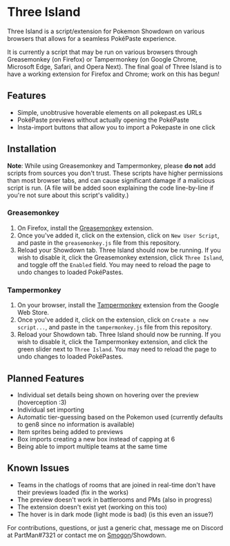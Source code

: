 # Three Island

Three Island is a script/extension for Pokemon Showdown on various browsers that allows for a seamless PokéPaste experience.

It is currently a script that may be run on various browsers through Greasemonkey (on Firefox) or Tampermonkey (on Google Chrome, Microsoft Edge, Safari, and Opera Next). The final goal of Three Island is to have a working extension for Firefox and Chrome; work on this has begun!

## Features
* Simple, unobtrusive hoverable elements on all pokepast.es URLs
* PokéPaste previews without actually opening the PokéPaste
* Insta-import buttons that allow you to import a Pokepaste in one click

## Installation

**Note**: While using Greasemonkey and Tampermonkey, please **do not** add scripts from sources you don't trust. These scripts have higher permissions than most browser tabs, and can cause significant damage if a malicious script is run. (A file will be added soon explaining the code line-by-line if you're not sure about this script's validity.)

### Greasemonkey
1. On Firefox, install the [Greasemonkey](https://addons.mozilla.org/en-US/firefox/addon/greasemonkey/) extension.
2. Once you've added it, click on the extension, click on `New User Script`, and paste in the `greasemonkey.js` file from this repository.
3. Reload your Showdown tab.
Three Island should now be running. If you wish to disable it, click the Greasemonkey extension, click `Three Island`, and toggle off the `Enabled` field. You may need to reload the page to undo changes to loaded PokéPastes.

### Tampermonkey
1. On your browser, install the [Tampermonkey](https://chrome.google.com/webstore/detail/tampermonkey/dhdgffkkebhmkfjojejmpbldmpobfkfo?hl=en) extension from the Google Web Store.
2. Once you've added it, click on the extension, click on `Create a new script...`, and paste in the `tampermonkey.js` file from this repository.
3. Reload your Showdown tab.
Three Island should now be running. If you wish to disable it, click the Tampermonkey extension, and click the green slider next to `Three Island`. You may need to reload the page to undo changes to loaded PokéPastes.

## Planned Features
* Individual set details being shown on hovering over the preview (hoverception :3)
* Individual set importing
* Automatic tier-guessing based on the Pokemon used (currently defaults to gen8 since no information is available)
* Item sprites being added to previews
* Box imports creating a new box instead of capping at 6
* Being able to import multiple teams at the same time

## Known Issues
* Teams in the chatlogs of rooms that are joined in real-time don't have their previews loaded (fix in the works)
* The preview doesn't work in battlerooms and PMs (also in progress)
* The extension doesn't exist yet (working on this too)
* The hover is in dark mode (light mode is bad) (is this even an issue?)

For contributions, questions, or just a generic chat, message me on Discord at PartMan#7321 or contact me on [Smogon](https://www.smogon.com/forums/members/partman.470255/)/Showdown.

